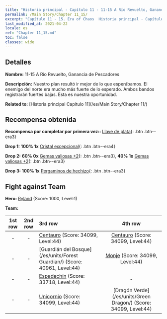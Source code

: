```yaml
---
title: "Historia principal - Capítulo 11 - 11-15 A Río Revuelto, Ganancia de Pescadores"
permalink: /Main Story/Chapter 11_15/
excerpt: "Capítulo 11 - 15. Era of Chaos  Historia principal - Capítulo 11_15. 11-15 A Río Revuelto, Ganancia de Pescadores"
last_modified_at: 2021-04-22
locale: es
ref: "Chapter 11_15.md"
toc: false
classes: wide
---
```


## Detalles

 **Nombre:** 11-15 A Río Revuelto, Ganancia de Pescadores

 **Descripción:** Nuestro plan resultó ir mejor de lo que esperábamos. El enemigo del norte era mucho más fuerte de lo esperado. Ambos bandos registrarán fuertes bajas. Esta es nuestra oportunidad.

 **Related to:** [Historia principal Capítulo 11](/es/Main Story/Chapter 11/)

## Recompensa obtenida

 **Recompensa por completar por primera vez::** [Llave de plata](/ItemsES/con_693/){: .btn .btn--era3}

 **Drop 1:** **100% 1x** [Cristal excepcional](/ItemsES/mat_38/){: .btn .btn--era4}

 **Drop 2:** **60% 0x** [Gemas valiosas +2](/ItemsES/mat_30/){: .btn .btn--era3}, **40% 1x** [Gemas valiosas +2](/ItemsES/mat_30/){: .btn .btn--era3}

 **Drop 3:** **100% 1x** [Pergaminos de hechizo](/ItemsES/con_694/){: .btn .btn--era3}


## Fight against Team
 **Hero:** [Ryland](/es/heroes/Ryland/) (Score: 1000, Level:1)

 **Team:**


  | 1st row | 2nd row | 3rd row | 4th row |
  |:----:|:----:|:----|:----:|
  | - | - | [Centauro](/es/units/Centaur/) (Score: 34099, Level:44)  | [Centauro](/es/units/Centaur/) (Score: 34099, Level:44)  |
  | - | - | [Guardián del Bosque](/es/units/Forest Guardian/) (Score: 40961, Level:44)  | [Monje](/es/units/Monk/) (Score: 34099, Level:44)  |
  | - | - | [Espadachín](/es/units/Swordsman/) (Score: 33718, Level:44)  | - |
  | - | - | [Unicornio](/es/units/Unicorn/) (Score: 34099, Level:44)  | [Dragón Verde](/es/units/Green Dragon/) (Score: 34099, Level:44)  |



